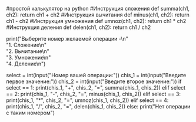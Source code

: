 #простой калькулятор на python
#Инструкция сложения
def summa(ch1, ch2):
    return ch1 + ch2
#Инструкция вычитания
def minus(ch1, ch2):
    return ch1 - ch2
#Инструкция умножения
def umnoz(ch1, ch2):
    return ch1 * ch2
#Инструкция деления
def delen(ch1, ch2):
    return ch1 / ch2
 
print("Выберите номер желаемой операции -\n" \
        "1. Сложение\n" \
        "2. Вычитание\n" \
        "3. Умножение\n" \
        "4. Деление\n")

select = int(input("Номер вашей операции:"))
chis_1 = int(input("Введите первое значение:"))
chis_2 = int(input("Введите второе значение:"))
if select == 1:
    print(chis_1, "+", chis_2, "=", summa(chis_1, chis_2))
elif select == 2:
    print(chis_1, "-", chis_2, "=", minus(chis_1, chis_2))
elif select == 3:
    print(chis_1, "*", chis_2, "=", umnoz(chis_1, chis_2))
elif select == 4:
    print(chis_1, "/", chis_2, "=", delen(chis_1, chis_2))
else:
    print("Нет операции с таким номером")
